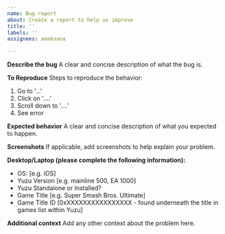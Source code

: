 ```yaml
---
name: Bug report
about: Create a report to help us improve
title: ''
labels: ''
assignees: amakvana

---
```


**Describe the bug**
A clear and concise description of what the bug is.

**To Reproduce**
Steps to reproduce the behavior:
1. Go to '...'
2. Click on '....'
3. Scroll down to '....'
4. See error

**Expected behavior**
A clear and concise description of what you expected to happen.

**Screenshots**
If applicable, add screenshots to help explain your problem.

**Desktop/Laptop (please complete the following information):**
 - OS: [e.g. iOS]
 - Yuzu Version [e.g. mainline 500, EA 1000]
 - Yuzu Standalone or Installed?
 - Game Title [e.g. Super Smash Bros. Ultimate]
 - Game Title ID [0xXXXXXXXXXXXXXXXX - found underneath the title in games list within Yuzu]

**Additional context**
Add any other context about the problem here.
